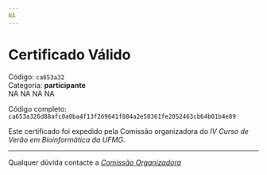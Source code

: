```yaml
---
NA
---
```


# Certificado Válido

Código: `ca653a32`<br>
Categoria: **participante**<br>
NA
NA
NA
NA


Código completo: `ca653a326d88afc0a0ba4f13f269641f884a2e58361fe2052463cb64b01b4e89`


Este certificado foi expedido pela Comissão organizadora do *IV Curso de Verão em Bioinformática da UFMG*.

----

Qualquer dúvida contacte a [_Comissão Organizadora_](<mailto:cursobioinfoufmg@gmail.com$subject=[Certificados]>)

